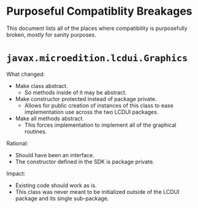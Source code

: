 # Purposeful Compatiblity Breakages

This document lists all of the places where compatibility is purposefully
broken, mostly for sanity purposes.

# `javax.microedition.lcdui.Graphics`

What changed:

 * Make class abstract.
   * So methods inside of it may be abstract.
 * Make constructor protected instead of package private.
   * Allows for public creation of instances of this class to ease
     implementation use across the two LCDUI packages.
 * Make all methods abstract.
   * This forces implementation to implement all of the graphical routines.

Rational:

 * Should have been an interface.
 * The constructor defined in the SDK is package private.

Impact:

 * Existing code should work as is.
 * This class was never meant to be initialized outside of the LCDUI package
   and its single sub-package.

